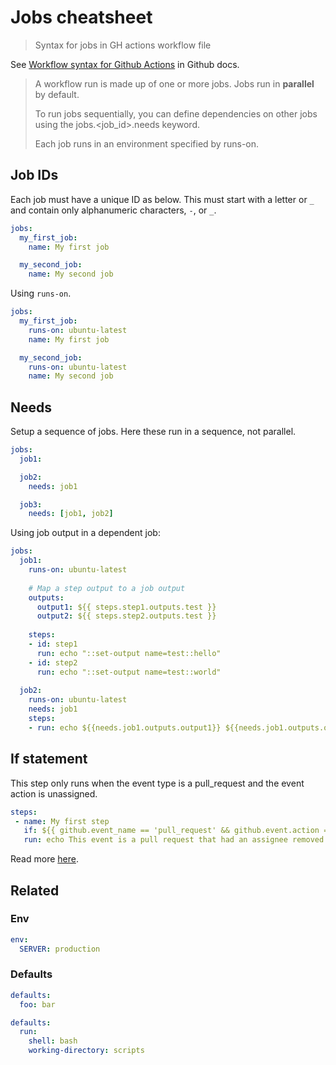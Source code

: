 # Jobs cheatsheet
> Syntax for jobs in GH actions workflow file

See [Workflow syntax for Github Actions](https://help.github.com/en/actions/reference/workflow-syntax-for-github-actions) in Github docs.

> A workflow run is made up of one or more jobs. Jobs run in **parallel** by default.
>
> To run jobs sequentially, you can define dependencies on other jobs using the jobs.<job_id>.needs keyword.
>
> Each job runs in an environment specified by runs-on.


## Job IDs

Each job must have a unique ID as below. This must start with a letter or `_` and contain only alphanumeric characters, `-`, or `_`.

```yaml
jobs:
  my_first_job:
    name: My first job

  my_second_job:
    name: My second job
```

Using `runs-on`.

```yaml
jobs:
  my_first_job:
    runs-on: ubuntu-latest
    name: My first job

  my_second_job:
    runs-on: ubuntu-latest
    name: My second job
```


## Needs

Setup a sequence of jobs. Here these run in a sequence, not parallel.

```yaml
jobs:
  job1:

  job2:
    needs: job1

  job3:
    needs: [job1, job2]
```

Using job output in a dependent job:

```yaml
jobs:
  job1:
    runs-on: ubuntu-latest
    
    # Map a step output to a job output
    outputs:
      output1: ${{ steps.step1.outputs.test }}
      output2: ${{ steps.step2.outputs.test }}
      
    steps:
    - id: step1
      run: echo "::set-output name=test::hello"
    - id: step2
      run: echo "::set-output name=test::world"
      
  job2:
    runs-on: ubuntu-latest
    needs: job1
    steps:
    - run: echo ${{needs.job1.outputs.output1}} ${{needs.job1.outputs.output2}}
```


## If statement

This step only runs when the event type is a pull_request and the event action is unassigned.

```yaml
steps:
 - name: My first step
   if: ${{ github.event_name == 'pull_request' && github.event.action == 'unassigned' }}
   run: echo This event is a pull request that had an assignee removed.
```

Read more [here](https://help.github.com/en/actions/reference/context-and-expression-syntax-for-github-actions).


## Related

### Env

```yaml
env:
  SERVER: production
```

### Defaults

```yaml
defaults:
  foo: bar
```

```yaml
defaults:
  run:
    shell: bash
    working-directory: scripts
```
